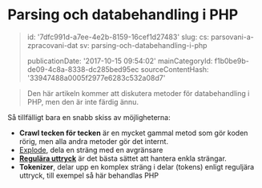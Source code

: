 Parsing och databehandling i PHP
================================

> id: '7dfc991d-a7ee-4e2b-8159-16cef1d27483'
> slug:
> 	cs: parsovani-a-zpracovani-dat
> 	sv: parsing-och-databehandling-i-php
> 
> publicationDate: '2017-10-15 09:54:02'
> mainCategoryId: f1b0be9b-de09-4c8a-8338-dc285bed95ec
> sourceContentHash: '33947488a0005f2977e6283c532a08d7'

> Den här artikeln kommer att diskutera metoder för databehandling i PHP, men den är inte färdig ännu.

Så tillfälligt bara en snabb skiss av möjligheterna:

- **Crawl tecken för tecken** är en mycket gammal metod som gör koden rörig, men alla andra metoder gör det internt.
- <a href="/explode">Explode</a>, dela en sträng med en avgränsare
- <a href="/regex">**Regulära uttryck**</a> är det bästa sättet att hantera enkla strängar.
- **Tokenizer**, delar upp en komplex sträng i delar (tokens) enligt reguljära uttryck, till exempel så här behandlas PHP
